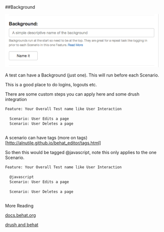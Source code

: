 ##Background

![Background Image](images/background.png)

A test can have a Background (just one). This will run before each Scenario. 

This is a good place to do logins, logouts etc.

There are some custom steps you can apply here and some drush integration

```
Feature: Your Overall Test name like User Interaction

  Scenario: User Edits a page
  Scenario: User Deletes a page
  
```


A scenario can have tags (more on tags)[http://alnutile.github.io/behat_editor/tags.html] 

So then this would be tagged @javascript, note this only applies to the one Scenario.


```
Feature: Your Overall Test name like User Interaction

  @javascript
  Scenario: User Edits a page
  
  Scenario: User Deletes a page
  
```


More Reading

[docs.behat.org](http://docs.behat.org/guides/1.gherkin.html#backgrounds)

[drush and behat](drush.html)





